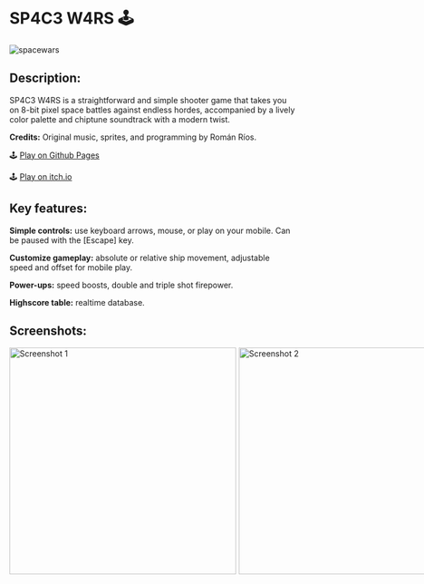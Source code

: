 # SP4C3 W4RS 🕹️

![spacewars](https://github.com/romanrios/spacewars/assets/122373737/e5f7f824-d9d0-47f8-8055-78268bae02af)

## Description:

SP4C3 W4RS is a straightforward and simple shooter game that takes you on 8-bit pixel space battles against endless hordes, accompanied by a lively color palette and chiptune soundtrack with a modern twist.

**Credits:** Original music, sprites, and programming by Román Ríos.

🕹️ [Play on Github Pages](https://romanrios.github.io/spacewars/)

🕹️ [Play on itch.io](https://romanrios.itch.io/spacewars)


## Key features:

**Simple controls:** use keyboard arrows, mouse, or play on your mobile. Can be paused with the [Escape] key.

**Customize gameplay:** absolute or relative ship movement, adjustable speed and offset for mobile play.

**Power-ups:** speed boosts, double and triple shot firepower.

**Highscore table:** realtime database.



## Screenshots:

<div style="display: flex; justify-content: space-between; gap: 5px;">
  <img src="https://github.com/romanrios/spacewars/assets/122373737/3bec1714-0355-4669-ad22-21dee1dee1c4" alt="Screenshot 1" width="400"/>
  <img src="https://github.com/romanrios/spacewars/assets/122373737/25320fdd-548f-47e0-82ee-fcc42c5427e7" alt="Screenshot 2" width="400"/>
  <img src="https://github.com/romanrios/spacewars/assets/122373737/6dd07f95-6a44-4858-8084-89293dcf4241" alt="Screenshot 3" width="400"/>
  <img src="https://github.com/romanrios/spacewars/assets/122373737/30b65882-b141-4b08-bcec-01d2db20fe0d" alt="Screenshot 3" width="400"/>
</div>
